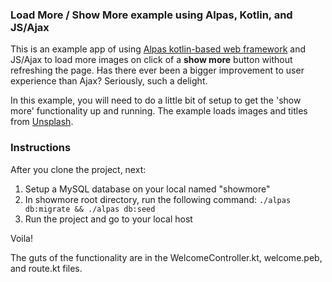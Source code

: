 ### Load More / Show More example using Alpas, Kotlin, and JS/Ajax

This is an example app of using [Alpas kotlin-based web framework](https://alpas.dev) and JS/Ajax to load more images on click of a **show more** button without refreshing the page. Has there ever been a bigger improvement to user experience than Ajax? Seriously, such a delight. 

In this example, you will need to do a little bit of setup to get the 'show more' functionality up and running. The example loads images and titles from [Unsplash](https://unsplash.com). 

### Instructions
After you clone the project, next: 
1. Setup a MySQL database on your local named "showmore"
2. In showmore root directory, run the following command: `./alpas db:migrate && ./alpas db:seed`
3. Run the project and go to your local host

Voila! 

The guts of the functionality are in the WelcomeController.kt, welcome.peb, and route.kt files. 
